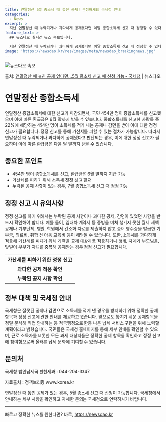 ```yaml
---
title: 연말정산 5월 종소세 때 놓친 공제! 신청하세요 국세청 안내
categories:
  - News
excerpt: >
  지난 연말정산 때 누락되거나 과다하게 공제됐다면 이달 종합소득세 신고 때 정정할 수 있다. 7일 국세청에 따…
feature_text: >
  ## 뉴스다오 실시간 뉴스 속보입니다.

  지난 연말정산 때 누락되거나 과다하게 공제됐다면 이달 종합소득세 신고 때 정정할 수 있다. 7일 국세청에 따…
image: 'https://newsdao.kr/res/images/meta/newsdao_breakingnews.jpg'
---
```


![뉴스다오 속보](https://newsdao.kr/res/images/meta/newsdao_breakingnews.jpg)

<p>출처: <a href="https://newsdao.kr/3738" rel="dofollow">연말정산 때 놓친 공제 있다면…5월 종소세 신고 때 신청 가능 - 국세청</a> | 뉴스다오</p>

<h1>연말정산 종합소득세</h1>
<p data-ke-size="size16">연말정산 종합소득세에 대한 신고가 마감되면서, 국민 454만 명이 종합소득세를 신고했으며 이에 따른 환급금은 6월 말까지 받을 수 있습니다. 종합소득세를 신고한 사람들 중 22%에 해당하는 454만 명이 소득세를 적게 내는 공제나 감면을 받아 이에 대한 정정 신고가 필요합니다. 정정 신고를 통해 가산세를 피할 수 있는 절차가 가능합니다. 따라서 연말정산 때 누락되거나 과다하게 공제됐다고 판단되는 경우, 이에 대한 정정 신고가 필요하며 이에 따른 환급금은 다음 달 말까지 받을 수 있습니다.</p>

<h2 data-ke-size="size26">중요한 포인트</h2>
<ul>
    <li>454만 명이 종합소득세를 신고, 환급금은 6월 말까지 지급 가능</li>
    <li>가산세를 피하기 위해 소득세 정정 신고 필요</li>
    <li>누락된 공제 사항이 있는 경우, 7월 종합소득세 신고 때 정정 가능</li>
</ul>

<h2 data-ke-size="size26">정정 신고 시 유의사항</h2>
<p data-ke-size="size16">정정 신고를 하기 위해서는 누락된 공제 사항이나 과다한 공제, 감면이 있었던 사항을 반드시 확인해야 합니다. 예를 들어, 임대차 계약서 등 증빙을 미처 챙기지 못한 월세 세액공제나 기부단체, 병원, 학원에서 간소화 자료를 제출하지 않고 종이 영수증을 발급한 기부금, 의료비, 취학 전 아동 교육비 등이 해당될 수 있습니다. 또한, 소득세를 과다하게 적용해 가산세를 피하기 위해 가족을 공제 대상자로 적용하거나 형제, 자매가 부모님을, 맞벌이 부부가 자녀를 중복해 공제받는 경우 정정 신고가 필요합니다.</p>
<table>
    <tr>
        <td style="text-align: center; height: 17px;"><b>가산세를 피하기 위한 정정 신고</b></td>
    </tr>
    <tr>
        <td style="text-align: center; height: 17px;"><b>과다한 공제 적용 확인</b></td>
    </tr>
    <tr>
        <td style="text-align: center; height: 17px;"><b>누락된 공제 사항 확인</b></td>
    </tr>
</table>

<h2 data-ke-size="size26">정부 대책 및 국세청 안내</h2>
<p data-ke-size="size16">국세청은 잘못된 공제나 감면으로 소득세를 적게 낸 경우를 방지하기 위해 정확한 공제 항목과 정정 신고에 관한 안내를 제공하고 있습니다. 앞으로도 놓치기 쉬운 공제항목을 정밀 분석해 직접 안내하는 등 적극행정으로 한층 나은 납세 서비스 구현을 위해 노력할 계획이라고 밝혔습니다. 국민들은 국세청 홈페이지를 통해 세부 안내를 확인할 수 있으며, 근로 소득자를 비롯한 모든 과세 대상자들은 정확한 공제 항목을 확인하고 정정 신고에 참여함으로써 올바른 납세 문화에 기여할 수 있습니다.</p>

<h2 data-ke-size="size26">문의처</h2>
<p data-ke-size="size16">국세청 법인납세국 원천세과 : 044-204-3347</p>
<p data-ke-size="size16">자료출처 : 정책브리핑 www.korea.kr</p>
<p data-ke-size="size16">연말정산 때 놓친 공제가 있는 경우, 5월 종소세 신고 때 신청이 가능합니다. 국세청에서 안내하는 세부 사항을 확인하고 자세한 문의는 국세청으로 연락하시기 바랍니다.</p>
<hr> 

빠르고 정확한 뉴스를 원한다면? 바로, <a href="https://newsdao.kr" rel="dofollow">https://newsdao.kr</a>


